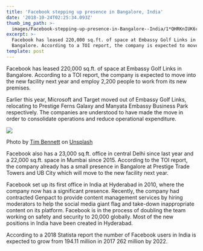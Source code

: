 ```yaml
---
title: 'Facebook stepping up presence in Bangalore, India'
date: '2018-10-24T02:25:34.093Z'
thumb_img_path: >-
  images/Facebook-stepping-up-presence-in-Bangalore--India/1*QHRKnIUK6r79AKu0Q0_5Dg.jpeg
excerpt: >-
  Facebook has leased 220,000 sq.ft. of space at Embassy Golf Links in
  Bangalore. According to a TOI report, the company is expected to move…
template: post
---
```

Facebook has leased 220,000 sq.ft. of space at Embassy Golf Links in Bangalore. According to a TOI report, the company is expected to move into the new facility next year and employ 2,200 people to work from its new premises.

Earlier this year, Microsoft and Target moved out of Embassy Golf Links, relocating to Prestige Ferns Galaxy and Manyata Embassy Business Park respectively. The companies are understood to have made the move in order to consolidate operations and reduce operational expenditure.

![](/images/Facebook-stepping-up-presence-in-Bangalore--India/1*QHRKnIUK6r79AKu0Q0_5Dg.jpeg)

<figcaption>Photo by <a href="https://unsplash.com/photos/OwvRB-M3GwE?utm_source=unsplash&amp;utm_medium=referral&amp;utm_content=creditCopyText" data-href="https://unsplash.com/photos/OwvRB-M3GwE?utm_source=unsplash&amp;utm_medium=referral&amp;utm_content=creditCopyText" class="markup--anchor markup--figure-anchor" rel="noopener" target="_blank">Tim Bennett</a> on&nbsp;<a href="https://unsplash.com/search/photos/facebook?utm_source=unsplash&amp;utm_medium=referral&amp;utm_content=creditCopyText" data-href="https://unsplash.com/search/photos/facebook?utm_source=unsplash&amp;utm_medium=referral&amp;utm_content=creditCopyText" class="markup--anchor markup--figure-anchor" rel="noopener" target="_blank">Unsplash</a></figcaption>

Facebook also has a 23,000 sq.ft. office in central Delhi since last year and a 22,000 sq.ft. space in Mumbai since 2015. According to the TOI report, the company already has a small presence in Bangalore at Prestige Trade Towers and UB City which will move to the new facility next year.

Facebook set up its first office in India at Hyderabad in 2010, where the company now has a significant presence. Recently, the company had contracted Genpact to provide content management services by hiring moderators to help the social media giant flag and take-down inappropriate content on its platform. Facebook is in the process of doubling the team working on safety and security to 20,000 globally. Most of the new positions in India have been created in Hyderabad.

According to a 2018 Statista report the number of Facebook users in India is expected to grow from 194.11 million in 2017 262 million by 2022.
